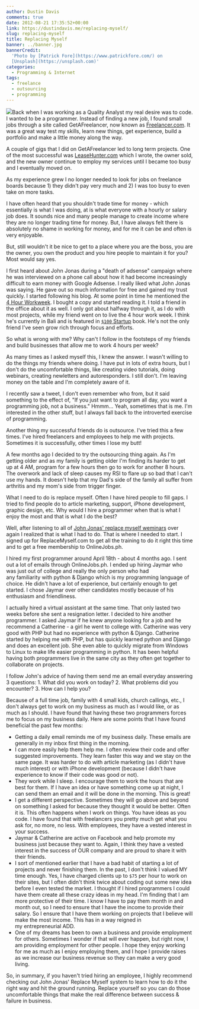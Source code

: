 ```yaml
---
author: Dustin Davis
comments: true
date: 2012-08-21 17:35:52+00:00
link: https://dustindavis.me/replacing-myself/
slug: replacing-myself
title: Replacing Myself
banner: ../banner.jpg
bannerCredit:
  'Photo by [Patrick Fore](https://www.patrickfore.com/) on
  [Unsplash](https://unsplash.com)'
categories:
  - Programming & Internet
tags:
  - freelance
  - outsourcing
  - programming
---
```


[![](https://nerdydork.com/wp-content/uploads/2012/08/canstockphoto4054314-300x300.jpg)](https://nerdydork.com/wp-content/uploads/2012/08/canstockphoto4054314.jpg)Back
when I was working as a Quality Analyst my real desire was to code. I wanted to
be a programmer. Instead of finding a new job, I found small jobs through a site
called GetAFreelancer, now known as
[Freelancer.com](http://www.freelancer.com/affiliates/xhenxhe/). It was a great
way test my skills, learn new things, get experience, build a portfolio and make
a little money along the way.

A couple of gigs that I did on GetAFreelancer led to long term projects. One of
the most successful was [LeaseHunter.com](http://www.leasehunter.com) which I
wrote, the owner sold, and the new owner continue to employ my services until I
became too busy and I eventually moved on.

As my experience grew I no longer needed to look for jobs on freelance boards
because 1) they didn't pay very much and 2) I was too busy to even take on more
tasks.

I have often heard that you shouldn't trade time for money - which essentially
is what I was doing, at is what everyone with a hourly or salary job does. It
sounds nice and many people manage to create income where they are no longer
trading time for money. But, I have always felt there is absolutely no shame in
working for money, and for me it can be and often is very enjoyable.

But, still wouldn't it be nice to get to a place where you are the boss, you are
the owner, you own the product and you hire people to maintain it for you? Most
would say yes.

I first heard about John Jonas during a "death of adsense" campaign where he was
interviewed on a phone call about how it had become increasingly difficult to
earn money with Google Adsense. I really liked what John Jonas was saying. He
gave out so much information for free and gained my trust quickly. I started
following his blog. At some point in time he mentioned the
[4 Hour Workweek](http://www.amazon.com/gp/product/0307465357/ref=as_li_ss_tl?ie=UTF8&camp=1789&creative=390957&creativeASIN=0307465357&linkCode=as2&tag=nerdydork-20).
I bought a copy and started reading it. I told a friend in the office about it
as well. I only got about halfway through it, as I do with most projects, while
my friend went on to live the 4 hour work week. I think he's currently in Bali
and is featured in
[`$100` Startup](http://www.amazon.com/gp/product/0307951529/ref=as_li_ss_tl?ie=UTF8&camp=1789&creative=390957&creativeASIN=0307951529&linkCode=as2&tag=nerdydork-20)
book. He's not the only friend I've seen grow rich through focus and efforts.

So what is wrong with me? Why can't I follow in the footsteps of my friends and
build businesses that allow me to work 4 hours per week?

As many times as I asked myself this, I knew the answer. I wasn't willing to do
the things my friends where doing. I have put in lots of extra hours, but I
don't do the uncomfortable things, like creating video tutorials, doing
webinars, creating newletters and autoresponders. I still don't. I'm leaving
money on the table and I'm completely aware of it.

I recently saw a tweet, I don't even remember who from, but it said something to
the effect of, "If you just want to program all day, you want a programming job,
not a business." Hmmm... Yeah, sometimes that is me. I'm interested in the other
stuff, but I always fall back to the introverted exercise of programming.

Another thing my successful friends do is outsource. I've tried this a few
times. I've hired freelancers and employees to help me with projects. Sometimes
it is successfully, other times I lose my butt!

A few months ago I decided to try the outsourcing thing again. As I'm getting
older and as my family is getting older I'm finding its harder to get up at 4
AM, program for a few hours then go to work for another 8 hours. The overwork
and lack of sleep causes my RSI to flare up so bad that I can't use my hands. It
doesn't help that my Dad's side of the family all suffer from arthritis and my
mom's side from trigger finger.

What I need to do is replace myself. Often I have hired people to fill gaps. I
tried to find people do to article marketing, support, iPhone development,
graphic design, etc. Why would I hire a programmer when that is what I enjoy the
most and that is what I do the best?

Well, after listening to all of
[John Jonas' replace myself weminars](http://store.replacemyself.com/?aid=12769)
over again I realized that is what I had to do. That is where I needed to start.
I signed up for ReplaceMyself.com to get all the training to do it right this
time and to get a free membership to OnlineJobs.ph.

I hired my first programmer around April 18th - about 4 months ago. I sent out a
lot of emails through OnlineJobs.ph. I ended up hiring Jaymar who was just out
of college and really the only person who had any familiarity with python &
Django which is my programming language of choice. He didn't have a lot of
experience, but certainly enough to get started. I chose Jaymar over other
candidates mostly because of his enthusiasm and friendliness.

I actually hired a virtual assistant at the same time. That only lasted two
weeks before she sent a resignation letter. I decided to hire another
programmer. I asked Jaymar if he knew anyone looking for a job and he recommend
a Catherine - a girl he went to college with. Catherine was very good with PHP
but had no experience with python & Django. Catherine started by helping me with
PHP, but has quickly learned python and Django and does an excellent job. She
even able to quickly migrate from Windows to Linux to make life easier
programming in python. It has been helpful having both programmers live in the
same city as they often get together to collaborate on projects.

I follow John's advice of having them send me an email everyday answering 3
questions: 1. What did you work on today? 2. What problems did you encounter? 3.
How can I help you?

Because of a full time job, family with 4 small kids, church callings, etc., I
don't always get to work on my business as much as I would like, or as much as I
should. I have found that having these two programmers forces me to focus on my
business daily. Here are some points that I have found beneficial the past few
months:

- Getting a daily email reminds me of my business daily. These emails are
  generally in my inbox first thing in the morning.
- I can more easily help them help me. I often review their code and offer
  suggested improvements. They learn faster this way and we stay on the same
  page. It was harder to do with article marketing (as I didn't have much
  interest) or with iPhone development (because I didn't have experience to know
  if their code was good or not).
- They work while I sleep. I encourage them to work the hours that are best for
  them. If I have an idea or have something come up at night, I can send them an
  email and it will be done in the morning. This is great!
- I get a different perspective. Sometimes they will go above and beyond on
  something I asked for because they thought it would be better. Often it is.
  This often happens when I work on things. You have ideas as you code. I have
  found that with freelancers you pretty much get what you ask for, no more, no
  less. With employees, they have a vested interest in your success.
- Jaymar & Catherine are active on Facebook and help promote my business just
  because they want to. Again, I think they have a vested interest in the
  success of OUR company and are proud to share it with their friends.
- I sort of mentioned earlier that I have a bad habit of starting a lot of
  projects and never finishing them. In the past, I don't think I valued MY time
  enough. Yes, I have charged clients up to `$75` per hour to work on their
  sites, but I often didn't think twice about coding out some new idea before I
  even tested the market. I thought if I hired programmers I could have them
  create all these crazy ideas in my head. I'm finding that I am more protective
  of their time. I know I have to pay them month in and month out, so I need to
  ensure that I have the income to provide their salary. So I ensure that I have
  them working on projects that I believe will make the most income. This has in
  a way reigned in my entrepreneurial ADD.
- One of my dreams has been to own a business and provide employment for others.
  Sometimes I wonder if that will ever happen, but right now, I am providing
  employment for other people. I hope they enjoy working for me as much as I
  enjoy employing them, and I hope I provide raises as we increase our business
  revenue so they can make a very good living.

So, in summary, if you haven't tried hiring an employee, I highly recommend
checking out John Jonas' Replace Myself system to learn how to do it the right
way and hit the ground running. Replace yourself so you can do those
uncomfortable things that make the real difference between success & failure in
business.
